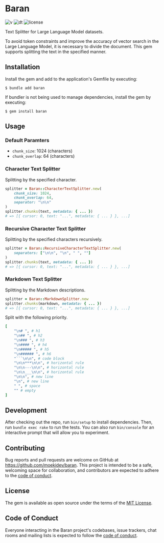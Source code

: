 # Baran

![v](https://badgen.net/rubygems/v/baran)
![dt](https://badgen.net/rubygems/dt/baran)
![license](https://badgen.net/github/license/moekidev/baran)

Text Splitter for Large Language Model datasets.

To avoid token constraints and improve the accuracy of vector search in the Large Language Model, it is necessary to divide the document. This gem supports splitting the text in the specified manner.

## Installation

Install the gem and add to the application's Gemfile by executing:

    $ bundle add baran

If bundler is not being used to manage dependencies, install the gem by executing:

    $ gem install baran

## Usage

### Default Paramters

- `chunk_size`: 1024 (characters)
- `chunk_overlap`: 64 (characters)

### Character Text Splitter

Splitting by the specified character.

```ruby
splitter = Baran::CharacterTextSplitter.new(
    chunk_size: 1024,
    chunk_overlap: 64,
    separator: "\n\n"
)
splitter.chunks(text, metadata: { ... })
# => [{ cursor: 0, text: "...", metadata: { ... } }, ...]
```

### Recursive Character Text Splitter

Splitting by the specified characters recursively.

```ruby
splitter = Baran::RecursiveCharacterTextSplitter.new(
    separators: ["\n\n", "\n", " ", ""]
)
splitter.chunks(text, metadata: { ... })
# => [{ cursor: 0, text: "...", metadata: { ... } }, ...]
```

### Markdown Text Splitter

Splitting by the Markdown descriptions.

```ruby
splitter = Baran::MarkdownSplitter.new
splitter.chunks(markdown, metadata: { ... })
# => [{ cursor: 0, text: "...", metadata: { ... } }, ...]
```

Split with the following priority.

```ruby
[
    "\n# ", # h1
    "\n## ", # h2
    "\n### ", # h3
    "\n#### ", # h4
    "\n##### ", # h5
    "\n###### ", # h6
    "```\n\n", # code block
    "\n\n***\n\n", # horizontal rule
    "\n\n---\n\n", # horizontal rule
    "\n\n___\n\n", # horizontal rule
    "\n\n", # new line
    "\n", # new line
    " ", # space
    "" # empty
]
```

## Development

After checking out the repo, run `bin/setup` to install dependencies. Then, run `bundle exec rake` to run the tests. You can also run `bin/console` for an interactive prompt that will allow you to experiment.

## Contributing

Bug reports and pull requests are welcome on GitHub at https://github.com/moekidev/baran. This project is intended to be a safe, welcoming space for collaboration, and contributors are expected to adhere to the [code of conduct](https://github.com/moekidev/baran/blob/main/CODE_OF_CONDUCT.md).

## License

The gem is available as open source under the terms of the [MIT License](https://opensource.org/licenses/MIT).

## Code of Conduct

Everyone interacting in the Baran project's codebases, issue trackers, chat rooms and mailing lists is expected to follow the [code of conduct](https://github.com/moekidev/baran/blob/main/CODE_OF_CONDUCT.md).
